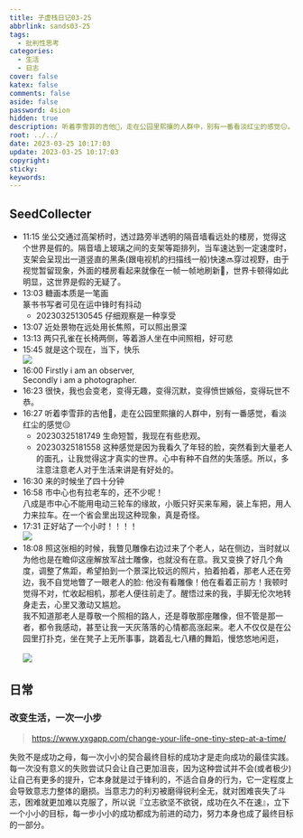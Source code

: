 ```yaml
---
title: 子虚栈日记03-25
abbrlink: sands03-25
tags:
  - 批判性思考
categories:
  - 生活
  - 日志
cover: false
katex: false
comments: false
aside: false
password: 4sion
hidden: true
description: 听着李雪菲的吉他🎸，走在公园里熙攘的人群中，别有一番看淡红尘的感觉😑。
root: ../../
date: 2023-03-25 10:17:03
update: 2023-03-25 10:17:03
copyright:
sticky:
keywords:
---
```


## SeedCollecter
- 11:15 坐公交通过高架桥时，透过路旁半透明的隔音墙看远处的楼房，觉得这个世界是假的。隔音墙上玻璃之间的支架等距排列，当车速达到一定速度时，支架会呈现出一道竖直的黑条(跟电视机的扫描线一般)快速🔜穿过视野，由于视觉暂留现象，外面的楼房看起来就像在一帧一帧地刷新🔄，世界卡顿得如此明显，这世界是假的无疑了。
- 13:03 糖画本质是一笔画<br>篆书书写者可见在运中锋时有抖动
    - 20230325130545 仔细观察是一种享受
- 13:07 近处景物在远处用长焦照，可以照出景深
- 13:13 两只孔雀在长椅两侧，等着游人坐在中间照相，好可悲
- 15:45 就是这个现在，当下，快乐<br>![](Pasted%20Image%2020230325154500.jpeg)
- 16:00 Firstly i am an observer,<br>Secondly i am a photographer.
- 16:23 很快，我也会变老，变得无趣，变得沉默，变得愤世嫉俗，变得玩世不恭。
- 16:27 听着李雪菲的吉他🎸，走在公园里熙攘的人群中，别有一番感觉，看淡红尘的感觉😑
    - 20230325181749 生命短暂，我现在有些悲观。
    - 20230325181558 这种感觉是因为我看久了年轻的脸，突然看到大量老人的面孔，让我觉得这才真实的世界。心中有种不自然的失落感。所以，多注意注意老人对于生活来讲是有好处的。
- 16:30 来的时候坐了四十分钟
- 16:58 市中心也有拉老车的，还不少呢！<br>八成是市中心不能用电动三轮车的缘故，小贩只好买来车厢，装上车把，用人力来拉车。在一个省会里出现这种现象，真是奇怪。
- 17:31 正好站了一个小时！！！！<br>![](Pasted%20Image%2020230325173115.jpeg)
- 18:08 照这张相的时候，我瞥见雕像右边过来了个老人，站在侧边，当时就以为他也是在瞻仰这座解放军战士雕像，也就没有在意。我又变换了好几个角度，调整了焦距，希望拍到一个景深比较远的照片，拍着拍着，那老人还在旁边，我不自觉地瞥了一眼老人的脸: 他没有看雕像！他在看着正前方！我顿时觉得不对，忙收起相机，那老人便往前走了。醒悟过来的我，手脚无伦次地转身走去，心里又激动又尴尬。<br>我不知道那老人是尊敬一个照相的路人，还是尊敬那座雕像，但不管是那一者，都令我感动，甚至让我一天灰落落的心情都高涨起来。老人不仅仅是在公园里打扑克，坐在凳子上无所事事，跳着乱七八糟的舞蹈，慢悠悠地闲逛，<br><br>![](Pasted%20Image%2020230325175402.jpeg)


## 日常
### 改变生活，一次一小步
> https://www.yxgapp.com/change-your-life-one-tiny-step-at-a-time/

失败不是成功之母，每一次小小的契合最终目标的成功才是走向成功的最佳实践。每一次没有意义的失败尝试只会让自己更加沮丧，因为这种尝试并不会(或者极少)让自己有更多的提升，它本身就是过于锋利的，不适合自身的行为，它一定程度上会导致意志力整体的磨损。当意志力的利刃被磨得锐利全无，就对困难丧失了斗志，困难就更加难以克服了，所以说『立志欲坚不欲锐，成功在久不在速』，立下一个小小的目标，每一步小小的成功都成为前进的动力，努力本身也成了最终目标的一部分。